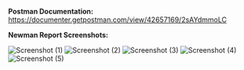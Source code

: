 **Postman Documentation:**
https://documenter.getpostman.com/view/42657169/2sAYdmmoLC



**Newman Report Screenshots:**

![Screenshot (1)](https://github.com/user-attachments/assets/e9ba95ae-ce08-4bd4-a1b5-ef1ed840a04e)
![Screenshot (2)](https://github.com/user-attachments/assets/e82bf1bc-6df6-484b-a4c3-f8686d6a29c4)
![Screenshot (3)](https://github.com/user-attachments/assets/790f3bd4-986c-43c0-87c9-41dc38af8b86)
![Screenshot (4)](https://github.com/user-attachments/assets/90517aa6-ac34-4d9f-9ea6-6d2dae29f7b7)
![Screenshot (5)](https://github.com/user-attachments/assets/54ac89a6-8e0f-470b-8e4f-623ee73ea2a4)
